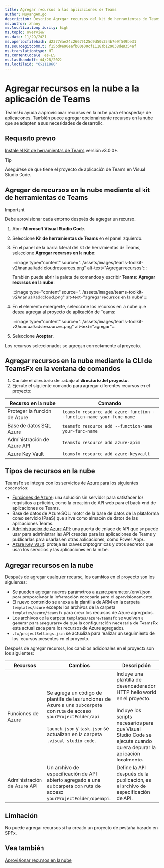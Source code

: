 ```yaml
---
title: Agregar recursos a las aplicaciones de Teams
author: MuyangAmigo
description: Describe Agregar recursos del kit de herramientas de Teams
ms.author: zhany
ms.localizationpriority: high
ms.topic: overview
ms.date: 11/29/2021
ms.openlocfilehash: d2377dae24c26679125d9d50b354b7e9f549be31
ms.sourcegitcommit: f15bd0e90eafb00e00cf11183b129038de8354af
ms.translationtype: HT
ms.contentlocale: es-ES
ms.lasthandoff: 04/28/2022
ms.locfileid: "65111860"
---
```

# <a name="add-cloud-resources-to-your-teams-app"></a>Agregar recursos en la nube a la aplicación de Teams

TeamsFx ayuda a aprovisionar recursos en la nube para el hospedaje de aplicaciones. También puede agregar opcionalmente recursos en la nube que se adapten a sus necesidades de desarrollo.

## <a name="prerequisite"></a>Requisito previo

[Instale el Kit de herramientas de Teams](https://marketplace.visualstudio.com/items?itemName=TeamsDevApp.ms-teams-vscode-extension) versión v3.0.0+.

> [!TIP]
> Asegúrese de que tiene el proyecto de aplicación de Teams en Visual Studio Code.

## <a name="add-cloud-resources-using-teams-toolkit"></a>Agregar de recursos en la nube mediante el kit de herramientas de Teams

> [!IMPORTANT]
> Debe aprovisionar cada entorno después de agregar un recurso.

1. Abrir **Microsoft Visual Studio Code**.
1. Seleccione **Kit de herramientas de Teams** en el panel izquierdo.
1. En el panel de la barra lateral del kit de herramientas de Teams, seleccione **Agregar recursos en la nube**:

    :::image type="content" source="../assets/images/teams-toolkit-v2/manual/add cloudresources.png" alt-text="Agregar recursos":::

   También puede abrir la paleta de comandos y escribir **Teams: Agregar recursos en la nube**:

    :::image type="content" source="../assets/images/teams-toolkit-v2/manual/addcloud.png" alt-text="agregar recursos en la nube":::

1. En el elemento emergente, seleccione los recursos en la nube que desea agregar al proyecto de aplicación de Teams:

     :::image type="content" source="../assets/images/teams-toolkit-v2/manual/addresources.png" alt-text="agregar":::

1. Seleccione **Aceptar**.

Los recursos seleccionados se agregan correctamente al proyecto.

## <a name="add-cloud-resources-using-teamsfx-cli-in-command-window"></a>Agregar recursos en la nube mediante la CLI de TeamsFx en la ventana de comandos

1. Cambie el directorio de trabajo al **directorio del proyecto**.
1. Ejecute el siguiente comando para agregar diferentes recursos en el proyecto:

|Recurso en la nube|Comando|
|---------------|----------|
| Proteger la función de Azure|`teamsfx resource add azure-function --function-name your-func-name`|
| Base de datos SQL Azure|`teamsfx resource add --function-name your-func-name`|
| Administración de Azure API|`teamsfx resource add azure-apim`|
| Azure Key Vault|`teamsfx resource add azure-keyvault`|

## <a name="types-of-cloud-resources"></a>Tipos de recursos en la nube

TeamsFx se integra con los servicios de Azure para los siguientes escenarios:

- [Funciones de Azure](/azure/azure-functions/functions-overview): una solución sin servidor para satisfacer los requisitos a petición, como la creación de API web para el back-end de aplicaciones de Teams.
- [Base de datos de Azure SQL](/azure/azure-sql/database/sql-database-paas-overview): motor de la base de datos de la plataforma como servicio (PaaS) que sirve como almacén de datos de las aplicaciones Teams.
- [Administración de Azure API](/azure/azure-sql/database/sql-database-paas-overview): una puerta de enlace de API que se puede usar para administrar las API creadas para las aplicaciones de Teams y publicarlas para usarlas en otras aplicaciones, como Power Apps.
- [Azure Key Vault](/azure/key-vault/general/overview): proteja las claves criptográficas y otros secretos que usan los servicios y las aplicaciones en la nube.

## <a name="add-cloud-resources"></a>Agregar recursos en la nube

Después de agregar cualquier recurso, los cambios en el proyecto son los siguientes:

- Se pueden agregar nuevos parámetros a azure.parameter.{env}.json para proporcionar la información necesaria para el aprovisionamiento.
- El nuevo contenido se anexa a la plantilla de ARM en la carpeta `templates/azure` excepto los archivos de la carpeta `templates/azure/teamsfx` para crear los recursos de Azure agregados.
- Los archivos de la carpeta `templates/azure/teamsfx` se vuelven a generar para asegurarse de que la configuración necesaria de TeamsFx está actualizada para los recursos de Azure agregados.
- `.fx/projectSettings.json` se actualiza para realizar un seguimiento de los recursos presentes en el proyecto.

Después de agregar recursos, los cambios adicionales en el proyecto son los siguientes:

|Recursos|Cambios|Descripción|
|---------------|---------------|-----------------------------|
|Funciones de Azure|Se agrega un código de plantilla de las funciones de Azure a una subcarpeta con ruta de acceso `yourProjectFolder/api`</br></br>`launch.json` y `task.json` se actualizan en la carpeta `.visual studio code`.| Incluye una plantilla de desencadenador HTTP hello world en el proyecto.</br></br> Incluye los scripts necesarios para que Visual Studio Code se ejecute cuando quiera depurar la aplicación localmente.|
|Administración de Azure API|Un archivo de especificación de API abierto agregado a una subcarpeta con ruta de acceso `yourProjectFolder/openapi`.|Define la API después de la publicación, es el archivo de especificación de API.|

## <a name="limitation"></a>Limitación

No puede agregar recursos si ha creado un proyecto de pestaña basado en SPFx.

## <a name="see-also"></a>Vea también

[Aprovisionar recursos en la nube](provision.md)
